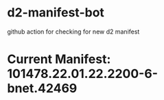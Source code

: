 # d2-manifest-bot
github action for checking for new d2 manifest

# Current Manifest: 101478.22.01.22.2200-6-bnet.42469